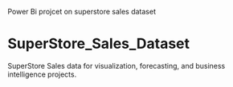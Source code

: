 Power Bi projcet on superstore sales dataset
# SuperStore_Sales_Dataset
SuperStore Sales data for visualization, forecasting, and business intelligence projects.
